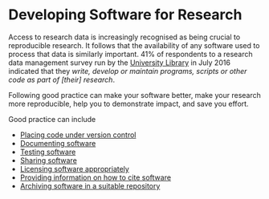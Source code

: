 # Developing Software for Research

Access to research data is increasingly recognised as being crucial to reproducible research. It follows that the availability of any software used to process that data is similarly important. 41% of respondents to a research data management survey run by the [University Library](https://www.st-andrews.ac.uk/library/) in July 2016 indicated that they *write, develop or maintain programs, scripts or other code as part of *[their]* research*.

Following good practice can make your software better, make your research more reproducible, help you to demonstrate impact, and save you effort.

Good practice can include
- [Placing code under version control](version-control.md)
- [Documenting software](documentation.md)
- [Testing software](testing.md)
- [Sharing software](sharing.md)
- [Licensing software appropriately](licensing.md)
- [Providing information on how to cite software](citation.md)
- [Archiving software in a suitable repository](archiving.md)
